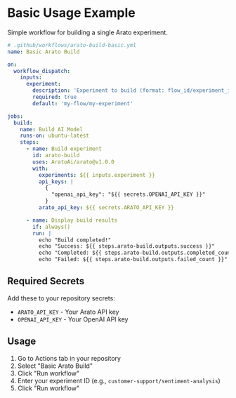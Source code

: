 # Basic Usage Example

Simple workflow for building a single Arato experiment.

```yaml
# .github/workflows/arato-build-basic.yml
name: Basic Arato Build

on:
  workflow_dispatch:
    inputs:
      experiment:
        description: 'Experiment to build (format: flow_id/experiment_id)'
        required: true
        default: 'my-flow/my-experiment'

jobs:
  build:
    name: Build AI Model
    runs-on: ubuntu-latest
    steps:
      - name: Build experiment
        id: arato-build
        uses: AratoAi/arato@v1.0.0
        with:
          experiments: ${{ inputs.experiment }}
          api_keys: |
            {
              "openai_api_key": "${{ secrets.OPENAI_API_KEY }}"
            }
          arato_api_key: ${{ secrets.ARATO_API_KEY }}

      - name: Display build results
        if: always()
        run: |
          echo "Build completed!"
          echo "Success: ${{ steps.arato-build.outputs.success }}"
          echo "Completed: ${{ steps.arato-build.outputs.completed_count }}"
          echo "Failed: ${{ steps.arato-build.outputs.failed_count }}"
```

## Required Secrets

Add these to your repository secrets:

- `ARATO_API_KEY` - Your Arato API key
- `OPENAI_API_KEY` - Your OpenAI API key

## Usage

1. Go to Actions tab in your repository
2. Select "Basic Arato Build"
3. Click "Run workflow"
4. Enter your experiment ID (e.g., `customer-support/sentiment-analysis`)
5. Click "Run workflow"
